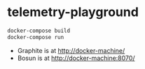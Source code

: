 # telemetry-playground

```bash
docker-compose build
docker-compose run
```

-   Graphite is at <http://docker-machine/>
-   Bosun is at <http://docker-machine:8070/>
